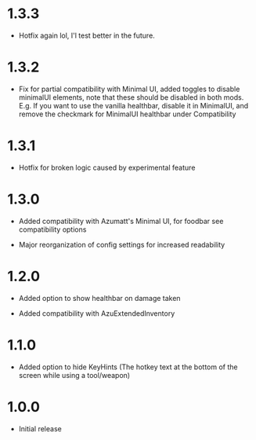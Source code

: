 # 1.3.3
* Hotfix again lol, I'l test better in the future.

# 1.3.2
* Fix for partial compatibility with Minimal UI, added toggles to disable minimalUI elements, note that these should be disabled in both mods. E.g. If you want to use the vanilla healthbar, disable it in MinimalUI, and remove the checkmark for MinimalUI healthbar under Compatibility

# 1.3.1
* Hotfix for broken logic caused by experimental feature

# 1.3.0
* Added compatibility with Azumatt's Minimal UI, for foodbar see compatibility options

* Major reorganization of config settings for increased readability

# 1.2.0
* Added option to show healthbar on damage taken

* Added compatibility with AzuExtendedInventory

# 1.1.0
* Added option to hide KeyHints (The hotkey text at the bottom of the screen while using a tool/weapon)

# 1.0.0
* Initial release